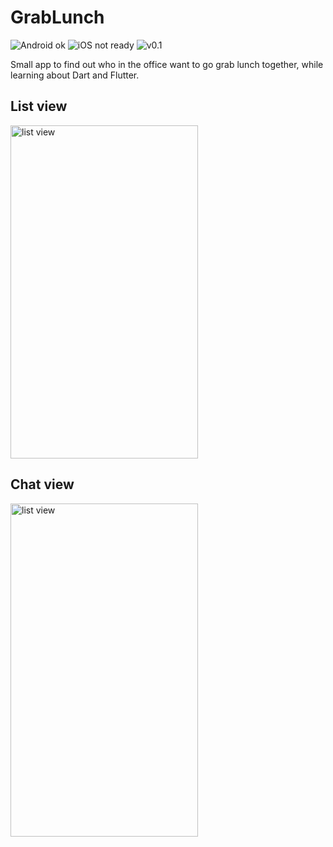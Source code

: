 # GrabLunch

![Android ok](https://img.shields.io/badge/Android-OK-green.svg)
![iOS not ready](https://img.shields.io/badge/iOS-Not%20ready-red.svg)
![v0.1](https://img.shields.io/badge/version-v0.1-yellow.svg)


Small app to find out who in the office want to go grab lunch together,
while learning about Dart and Flutter.


## List view

<img src="https://github.com/Fandekasp/grablunch/raw/master/static/list.jpg" alt="list view" width="300" height="533">


## Chat view

<img src="https://github.com/Fandekasp/grablunch/raw/master/static/chat.jpg" alt="list view" width="300" height="533">
